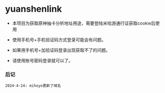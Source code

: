 # yuanshenlink
- 本项目为获取原神抽卡分析地址用途，需要登陆米哈游通行证获取cookie后使用

- 使用手机号+手机验证码方式登录可能会有问题。

- 如果用手机号+加验证码登录出现获取不了的问题。

- 请使用账号密码登录就可以了。

### 后记
    2024-4-24: mihoyo更新了域名